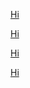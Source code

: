 [Hi](https://koreahaos.github.io/ssp16-team5/index.html)

[Hi](https://koreahaos.github.io/ssp16-team5/doc/index.html)

[Hi](https://koreahaos.github.io/ssp16-team5/doc/prsent/index.html)

[Hi](https://koreahaos.github.io/ssp16-team5/doc/prsent/reveals_slides/index.html)


